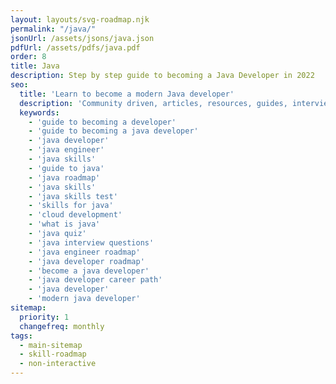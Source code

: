 ```yaml
---
layout: layouts/svg-roadmap.njk
permalink: "/java/"
jsonUrl: /assets/jsons/java.json
pdfUrl: /assets/pdfs/java.pdf
order: 8
title: Java
description: Step by step guide to becoming a Java Developer in 2022
seo:
  title: 'Learn to become a modern Java developer'
  description: 'Community driven, articles, resources, guides, interview questions, quizzes for java development. Learn to become a modern Java developer by following the steps, skills, resources and guides listed in this roadmap.'
  keywords:
    - 'guide to becoming a developer'
    - 'guide to becoming a java developer'
    - 'java developer'
    - 'java engineer'
    - 'java skills'
    - 'guide to java'
    - 'java roadmap'
    - 'java skills'
    - 'java skills test'
    - 'skills for java'
    - 'cloud development'
    - 'what is java'
    - 'java quiz'
    - 'java interview questions'
    - 'java engineer roadmap'
    - 'java developer roadmap'
    - 'become a java developer'
    - 'java developer career path'
    - 'java developer'
    - 'modern java developer'
sitemap:
  priority: 1
  changefreq: monthly
tags:
  - main-sitemap
  - skill-roadmap
  - non-interactive
---
```

